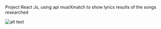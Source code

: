 Project React Js,
using api musiXmatch to show lyrics results of the songs researched

![alt text](https://github.com/danielenapo/MusiXmatch/blob/master/Home.jpg)
